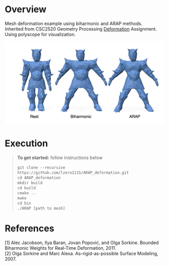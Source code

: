 # Overview
Mesh deformation example using biharmonic and ARAP methods.  
Inherited from CSC2520 Geometry Processing [Deformation](https://github.com/alecjacobson/geometry-processing-deformation) Assignment.  
Using polyscope for visualization.  

<img src="deformation.png" alt="img1" width="800"/>   

# Execution
> **To get started:** follow instructions below
> 
>     git clone --recursive https://github.com/lzero1115/ARAP_deformation.git
>     cd ARAP_deformation
>     mkdir build
>     cd build
>     cmake ..
>     make
>     cd bin
>     ./ARAP [path to mesh]
> 

# References
[1] Alec Jacobson, Ilya Baran, Jovan Popović, and Olga Sorkine. Bounded Biharmonic Weights for Real-Time Deformation, 2011.   
[2] Olga Sorkine and Marc Alexa. As-rigid-as-possible Surface Modeling, 2007.
